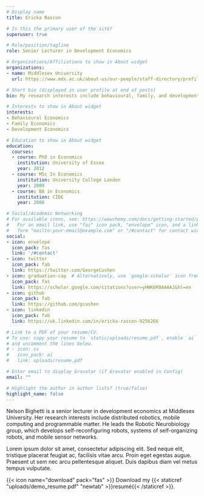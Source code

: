 ```yaml
---
# Display name
title: Ericka Rascon

# Is this the primary user of the site?
superuser: true

# Role/position/tagline
role: Senior Lecturer in Development Economics

# Organizations/Affiliations to show in About widget
organizations:
- name: Middlesex University
  url: https://www.mdx.ac.uk/about-us/our-people/staff-directory/profile/rascon-ramirez-ericka

# Short bio (displayed in user profile at end of posts)
bio: My research interests include behavioural, family, and development economics.

# Interests to show in About widget
interests:
- Behavioural Economics
- Family Economics
- Development Economics

# Education to show in About widget
education:
  courses:
  - course: PhD in Economics
    institution: University of Essex
    year: 2012
  - course: MSc In Economics
    institution: University College London
    year: 2009
  - course: BA in Economics
    institution: CIDE
    year: 2008

# Social/Academic Networking
# For available icons, see: https://wowchemy.com/docs/getting-started/page-builder/#icons
#   For an email link, use "fas" icon pack, "envelope" icon, and a link in the
#   form "mailto:your-email@example.com" or "/#contact" for contact widget.
social:
- icon: envelope
  icon_pack: fas
  link: '/#contact'
- icon: twitter
  icon_pack: fab
  link: https://twitter.com/GeorgeCushen
- icon: graduation-cap  # Alternatively, use `google-scholar` icon from `ai` icon pack
  icon_pack: fas
  link: https://scholar.google.com/citations?user=yHWK6R0AAAAJ&hl=en
- icon: github
  icon_pack: fab
  link: https://github.com/gcushen
- icon: linkedin
  icon_pack: fab
  link: https://uk.linkedin.com/in/ericka-rascon-9256266

# Link to a PDF of your resume/CV.
# To use: copy your resume to `static/uploads/resume.pdf`, enable `ai` icons in `params.toml`, 
# and uncomment the lines below.
# - icon: cv
#   icon_pack: ai
#   link: uploads/resume.pdf

# Enter email to display Gravatar (if Gravatar enabled in Config)
email: ""

# Highlight the author in author lists? (true/false)
highlight_name: false
---
```


Nelson Bighetti is a senior lecturer in development economics at Middlesex University. Her research interests include distributed robotics, mobile computing and programmable matter. He leads the Robotic Neurobiology group, which develops self-reconfiguring robots, systems of self-organizing robots, and mobile sensor networks.

Lorem ipsum dolor sit amet, consectetur adipiscing elit. Sed neque elit, tristique placerat feugiat ac, facilisis vitae arcu. Proin eget egestas augue. Praesent ut sem nec arcu pellentesque aliquet. Duis dapibus diam vel metus tempus vulputate.

{{< icon name="download" pack="fas" >}} Download my {{< staticref "uploads/demo_resume.pdf" "newtab" >}}resumé{{< /staticref >}}.
